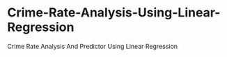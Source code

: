# Crime-Rate-Analysis-Using-Linear-Regression
Crime Rate Analysis And Predictor Using Linear Regression
